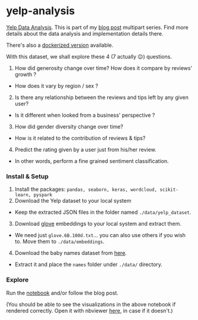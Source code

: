 # yelp-analysis


[Yelp Data Analysis](https://www.yelp.com/dataset_challenge). This is part of my [blog post](https://vaddina.github.io/2016/12/18/Yelp-Dataset-Analysis-I.html) multipart series. Find more details about the data analysis and implementation details there.

There's also a [dockerized version](https://github.com/vaddina/yelp-analysis/tree/docker) available.

With this dataset, we shall explore these 4 (7 actually 😉) questions.

1. How did generosity change over time? How does it compare by reviews' growth ?
  * How does it vary by region / sex ?

2. Is there any relationship between the reviews and tips left by any given user?
  * Is it different when looked from a business' perspective ?

3. How did gender diversity change over time?
  * How is it related to the contribution of reviews & tips?

4. Predict the rating given by a user just from his/her review.
  * In other words, perform a fine grained sentiment classification.


### Install & Setup

1. Install the packages: `pandas, seaborn, keras, wordcloud, scikit-learn, pyspark`
2. Download the Yelp dataset to your local system
  * Keep the extracted JSON files in the folder named `./data/yelp_dataset`.
3. Download [glove](http://nlp.stanford.edu/data/glove.6B.zip) embeddings to your local system and extract them.
  * We need just `glove.6B.100d.txt`... you can also use others if you wish to. Move them to `./data/embeddings`.
4. Download the baby names dataset from [here](https://www.ssa.gov/oact/babynames/names.zip).
  * Extract it and place the `names` folder under `./data/` directory.

### Explore

Run the [notebook](./yelp-data-anaysis-presentation.ipynb) and/or follow the blog post.

(You should be able to see the visualizations in the above notebook if rendered correctly. Open it with nbviewer [here](https://nbviewer.jupyter.org/github/vaddina/yelp-analysis/blob/master/yelp-data-anaysis-presentation.ipynb), in case if it doesn't.)
